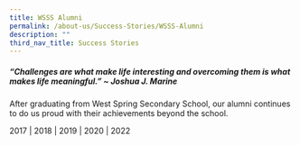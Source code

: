 ```yaml
---
title: WSSS Alumni
permalink: /about-us/Success-Stories/WSSS-Alumni
description: ""
third_nav_title: Success Stories
---
```

##### “Challenges are what make life interesting and overcoming them is what makes life meaningful.” ~ Joshua J. Marine

After graduating from West Spring Secondary School, our alumni continues to do us proud with their achievements beyond the school.

 2017 | 2018 | 2019 | 2020 | 2022 